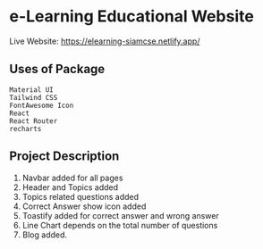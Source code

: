# e-Learning Educational Website
Live Website: https://elearning-siamcse.netlify.app/


## Uses of Package
```
Material UI
Tailwind CSS
FontAwesome Icon
React
React Router
recharts
```

## Project Description

1. Navbar added for all pages
2. Header and Topics added
3. Topics related questions added
4. Correct Answer show icon added
5. Toastify added for correct answer and wrong answer
6. Line Chart depends on the total number of questions
7. Blog added.